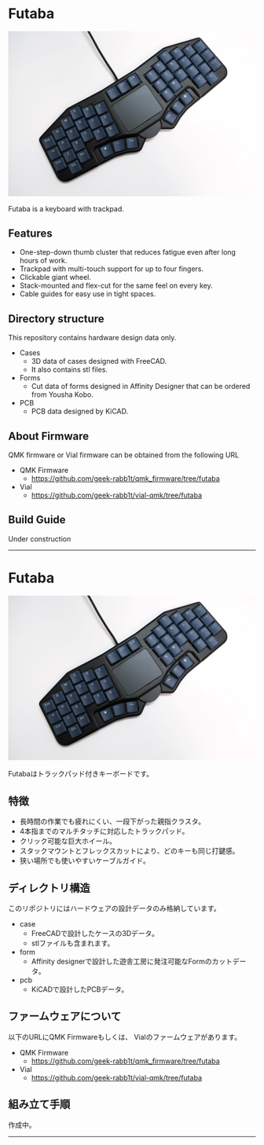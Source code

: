 # Futaba

![Futaba](./img/futaba.jpg)

Futaba is a keyboard with trackpad.

## Features

- One-step-down thumb cluster that reduces fatigue even after long hours of work.
- Trackpad with multi-touch support for up to four fingers.
- Clickable giant wheel.
- Stack-mounted and flex-cut for the same feel on every key.
- Cable guides for easy use in tight spaces.

## Directory structure

This repository contains hardware design data only.

- Cases
    - 3D data of cases designed with FreeCAD.
    - It also contains stl files.
- Forms
    - Cut data of forms designed in Affinity Designer that can be ordered from Yousha Kobo.
- PCB
    - PCB data designed by KiCAD.

## About Firmware

QMK firmware or Vial firmware can be obtained from the following URL

- QMK Firmware
  - https://github.com/geek-rabb1t/qmk_firmware/tree/futaba
- Vial
  - https://github.com/geek-rabb1t/vial-qmk/tree/futaba

## Build Guide

Under construction


---

# Futaba

![Futaba](./img/futaba.jpg)

Futabaはトラックパッド付きキーボードです。

## 特徴


- 長時間の作業でも疲れにくい、一段下がった親指クラスタ。
- 4本指までのマルチタッチに対応したトラックパッド。
- クリック可能な巨大ホイール。
- スタックマウントとフレックスカットにより、どのキーも同じ打鍵感。
- 狭い場所でも使いやすいケーブルガイド。

## ディレクトリ構造

このリポジトリにはハードウェアの設計データのみ格納しています。

- case
    - FreeCADで設計したケースの3Dデータ。
    - stlファイルも含まれます。
- form
    - Affinity designerで設計した遊舎工房に発注可能なFormのカットデータ。
- pcb
    - KiCADで設計したPCBデータ。

## ファームウェアについて

以下のURLにQMK Firmwareもしくは、 Vialのファームウェアがあります。

- QMK Firmware
  - https://github.com/geek-rabb1t/qmk_firmware/tree/futaba
- Vial
  - https://github.com/geek-rabb1t/vial-qmk/tree/futaba

## 組み立て手順

作成中。

---
